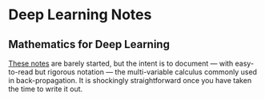 # Deep Learning Notes

## Mathematics for Deep Learning

[These notes](./mma-notes/MathematicsForDeepLearning.nb.pdf) are barely started, but the intent is to document &mdash; with easy-to-read but rigorous notation &mdash; the multi-variable calculus commonly used in back-propagation. It is shockingly straightforward once you have taken the time to write it out.

